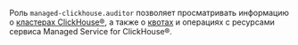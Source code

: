 Роль `managed-clickhouse.auditor` позволяет просматривать информацию о [кластерах ClickHouse®](../../managed-clickhouse/concepts/index.md), а также о [квотах](../../managed-clickhouse/concepts/limits.md#mch-quotas) и операциях с ресурсами сервиса Managed Service for ClickHouse®.

